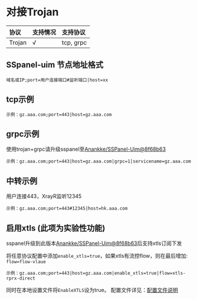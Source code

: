 # 对接Trojan

| 协议 | 支持情况 | 支持协议 |
| :--- | :--- | :--- |
| Trojan | √ | tcp, grpc |

## SSpanel-uim 节点地址格式

```text
域名或IP;port=用户连接端口#监听端口|host=xx
```

## tcp示例

```text
示例：gz.aaa.com;port=443|host=gz.aaa.com
```

## grpc示例

使用trojan+grpc请升级sspanel至[Anankke/SSPanel-Uim@8f68b63](https://github.com/Anankke/SSPanel-Uim/commit/8f68b6360baf9f6624e1158e3cae81d93d1db107)

```text
示例：gz.aaa.com;port=443|host=gz.aaa.com|grpc=1|servicename=gz.aaa.com
```

## 中转示例

用户连接443，XrayR监听12345

```text
示例：gz.aaa.com;port=443#12345|host=hk.aaa.com
```

## 启用xtls **\(此项为实验性功能\)**

sspanel升级到此版本[Anankke/SSPanel-Uim@8f68b63](https://github.com/Anankke/SSPanel-Uim/commit/8f68b6360baf9f6624e1158e3cae81d93d1db107)后支持xtls订阅下发

将任意协议配置中添加`enable_xtls=true`，如果xtls有流控flow，则在最后增加: `flow=flow-vlaue`

```text
示例：gz.aaa.com;port=443|host=gz.aaa.com|enable_xtls=true|flow=xtls-rprx-direct
```

同时在本地设置文件将`EnableXTLS`设为true。 配置文件详见：[配置文件说明](https://github.com/XrayR-project/XrayR-doc/tree/af55d4cc45735ca8d00491aa97f8cbbd97c8faf4/sspanel/config/README.md)

